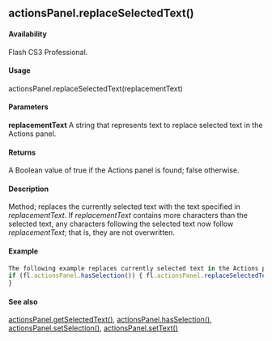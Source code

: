 ## actionsPanel.replaceSelectedText()

#### Availability

Flash CS3 Professional.

#### Usage

actionsPanel.replaceSelectedText(replacementText)

#### Parameters

**replacementText** A string that represents text to replace selected text in the Actions panel.

#### Returns

A Boolean value of true if the Actions panel is found; false otherwise.

#### Description

Method; replaces the currently selected text with the text specified in *replacementText*. If *replacementText* contains more characters than the selected text, any characters following the selected text now follow *replacementText*; that is, they are not overwritten.

#### Example

```javascript
The following example replaces currently selected text in the Actions panel.
if (fl.actionsPanel.hasSelection()) { fl.actionsPanel.replaceSelectedText("// © 2006 Adobe Inc.");
}

```
#### See also

[actionsPanel.getSelectedText()](#_bookmark35), [actionsPanel.hasSelection()](#_bookmark37), [actionsPanel.setSelection()](#_bookmark40), [actionsPanel.setText()](#_bookmark41)
